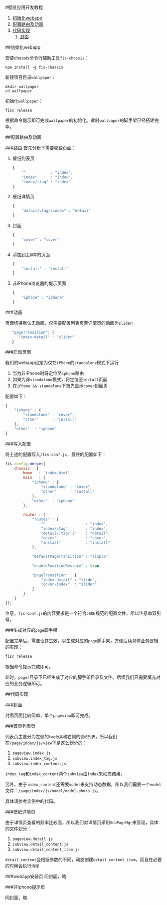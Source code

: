 #壁纸应用开发教程

1. [初始化webapp](#初始化webapp)
2. [配置路由及动画](配置路由及动画)
3. [代码实现](#代码实现)
   1. [封面](#封面)

##初始化webapp

安装chassis命令行辅助工具`fis-chassis`：

```
npm install -g fis-chassis
```

新建项目目录`wallpaper`：

```
mkdir wallpaper
cd wallpaper
```

初始化`wallpaper`：

```
fisc release
```

根据命令提示即可完成`wallpaper`的初始化。此时`wallpaper`的脚手架已经搭建完毕。


##配置路由及动画

###路由
首先分析下需要哪些页面：

1. 壁纸列表页

   ```javascript
   {
       ""           : "index",
       "index"      : "index",
       "index/:tag" : "index"
   }
   ```

2. 壁纸详情页

   ```javascript
   {
       "detail/:tag/:index" : "detail"
   }
   ```

3. 封面

   ```javascript
   {
       "cover" : "cover"
   }
   ```

4. 添加到`主屏幕`的页面

   ```javascript
   {
       "install" : "install"
   }
   ```


5. 非iPhone浏览器的提示页面

   ```javascript
   {
       "iphone" : "iphone"
   }
   ```

###动画

页面切换默认无动画，仅需要配置列表页至详情页的动画为`slider`:

```javascript
   "pageTransition": {
      "index-detail" : "slider"
   }
```

###启动页面

我们的webapp设定为仅在`iPhone`的`standalone`模式下运行


1. 当为非iPhone时将定位至`iphone`路由
2. 如果为非`standalone`模式，将定位至`install`页面
3. 在`iPhone && standalone`下首先显示`cover`封面页

配置如下：

```javascript
{
	"iphone" : {
		"standalone" : "cover",
		"other"      : "install"
	},
	"other"  : "iphone"
}
```

###写入配置

将上述的配置写入`/fis-conf.js`，最终的配置如下：

```javascript
fis.config.merge({
    chassis : {
		home   : 'index.html',
		main   : {
			"iphone" : {
				"standalone" : "cover",
				"other"      : "install"
			},
			"other"  : "iphone"
		},
		
		router : {
			"routes" : {
				""                  : "index",
				"index/:tag"        : "index",
				"detail/:tag/:i"    : "detail",
				"cover"             : "cover",
				"install"           : "install"
			},
			
			"defaultPageTransition" : "simple",
			
			"enablePositionRestore" : true,
			
			"pageTransition" : {
				"index-detail" : "slide",
				"cover-index"  : "slider"
			}
		}
	}
});
```

注意，`fis-conf.js`的内容要求是一个符合`JSON`规范的配置文件，所以注意单双引号。


###生成对应的`page`脚手架

配置完毕后，需要让其生效，以生成对应的`page`脚手架，方便后续具体业务逻辑的实现：

```javascript
fisc release
```

根据命令提示完成即可。

此时，`page/`目录下已经生成了对应的脚手架目录及文件。后续我们只需要填充对应的业务逻辑即可。


##代码实现

###封面

封面页面比较简单，单个`pageview`即可完成。

###首页列表页

列表页主要分为左侧的`tag分类`和右侧的`壁纸列表`，所以我们在`/page/index/js/view`下是这么划分的：

1. `pageview.index.js`
2. `subview.index_tag.js`
3. `subview.index_content.js`


`index_tag`和`index_content`两个`subview`由`index`来动态调用。

另外，由于`index_content`还需要`model`来支持动态数据，所以我们需要一个`model`文件：`/page/index/js/model/model.photo.js`。

具体请参考实例中的代码。

###壁纸详情页

由于详情页查看的频率比较高，所以我们对详情页采用`SubPageMgr`来管理，具体的文件划分：

1. `pageview.detail.js`
2. `subview.detail_content.js`
3. `subview.detail_content_item.js`

`detail_content`会根据参数的不同，动态创建`detail_content_item`，而且在必要的时候会执行`清理`


###webapp安装页
同封面，略

###非iphone提示页

同封面，略





